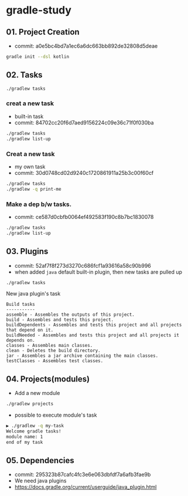 # gradle-study

## 01. Project Creation
* commit: a0e5bc4bd7a1ec6a6dc663bb892de32808d5deae
```sh
gradle init --dsl kotlin
```

## 02. Tasks
```sh
./gradlew tasks
```

### creat a new task
* built-in task
* commit: 84702cc20f6d7aed9156224c09e36c71f0f030ba
```sh
./gradlew tasks
./gradlew list-up
```

### Creat a new task
* my own task
* commit: 30d0748cd02d9240c1720861911a25b3c00f60cf
```sh
./gradlew tasks
./gradlew -q print-me
```


### Make a dep b/w tasks.
* commit: ce587d0cbfb0064ef492583f190c8b7bc1830078
```sh
./gradlew tasks
./gradlew list-up
```


## 03. Plugins
* commit: 52af7f8f273d3270c686fcf1a93616a58c90b996
* when added `java` default built-in plugin, then new tasks are pulled up
```sh
./gradlew tasks
```

New java plugin's task

```
Build tasks
-----------
assemble - Assembles the outputs of this project.
build - Assembles and tests this project.
buildDependents - Assembles and tests this project and all projects that depend on it.
buildNeeded - Assembles and tests this project and all projects it depends on.
classes - Assembles main classes.
clean - Deletes the build directory.
jar - Assembles a jar archive containing the main classes.
testClasses - Assembles test classes.
```

## 04. Projects(modules)
* Add a new module
```sh
./gradlew projects
```
* possible to execute module's task
```sh
▶ ./gradlew -q my-task
Welcome gradle tasks!
module name: 1
end of my task
```

## 05. Dependencies
* commit: 295323b87cafc4fc3e6e063dbfdf7a6afb3fae9b
* We need java plugins
* https://docs.gradle.org/current/userguide/java_plugin.html
